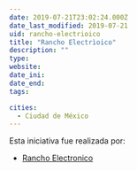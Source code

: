 ```yaml
---
date: 2019-07-21T23:02:24.000Z
date_last_modified: 2019-07-21
uid: rancho-electrioico
title: "Rancho Electrìoico"
description: ""
type: 
website: 
date_ini: 
date_end: 
tags:

cities: 
  - Ciudad de México
---
```


Esta iniciativa fue realizada por:

- [Rancho Electronico](/i/rancho-electronico.html)
